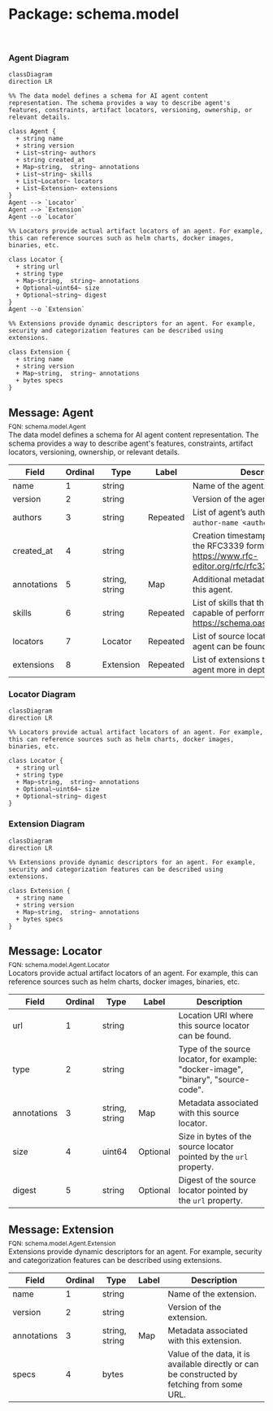 # Package: schema.model

<div class="comment"><span></span><br/></div>


### Agent Diagram

```mermaid
classDiagram
direction LR

%% The data model defines a schema for AI agent content representation. The schema provides a way to describe agent's features, constraints, artifact locators, versioning, ownership, or relevant details.

class Agent {
  + string name
  + string version
  + List~string~ authors
  + string created_at
  + Map~string,  string~ annotations
  + List~string~ skills
  + List~Locator~ locators
  + List~Extension~ extensions
}
Agent --> `Locator`
Agent --> `Extension`
Agent --o `Locator`

%% Locators provide actual artifact locators of an agent. For example, this can reference sources such as helm charts, docker images, binaries, etc.

class Locator {
  + string url
  + string type
  + Map~string,  string~ annotations
  + Optional~uint64~ size
  + Optional~string~ digest
}
Agent --o `Extension`

%% Extensions provide dynamic descriptors for an agent. For example, security and categorization features can be described using extensions.

class Extension {
  + string name
  + string version
  + Map~string,  string~ annotations
  + bytes specs
}

```

## Message: Agent
<div style="font-size: 12px; margin-top: -10px;" class="fqn">FQN: schema.model.Agent</div>

<div class="comment"><span>The data model defines a schema for AI agent content representation. The schema provides a way to describe agent's features, constraints, artifact locators, versioning, ownership, or relevant details.</span><br/></div>

| Field       | Ordinal | Type           | Label    | Description                                                                                                |
|-------------|---------|----------------|----------|------------------------------------------------------------------------------------------------------------|
| name        | 1       | string         |          | Name of the agent.                                                                                         |
| version     | 2       | string         |          | Version of the agent.                                                                                      |
| authors     | 3       | string         | Repeated | List of agent’s authors in the form of `author-name <author-email>`.                                     |
| created_at  | 4       | string         |          | Creation timestamp of the agent in the RFC3339 format. Specs: https://www.rfc-editor.org/rfc/rfc3339.html  |
| annotations | 5       | string, string | Map      | Additional metadata associated with this agent.                                                            |
| skills      | 6       | string         | Repeated | List of skills that this agent is capable of performing. Specs: https://schema.oasf.agntcy.org/skills      |
| locators    | 7       | Locator        | Repeated | List of source locators where this agent can be found or used from.                                        |
| extensions  | 8       | Extension      | Repeated | List of extensions that describe this agent more in depth.                                                 |



### Locator Diagram

```mermaid
classDiagram
direction LR

%% Locators provide actual artifact locators of an agent. For example, this can reference sources such as helm charts, docker images, binaries, etc.

class Locator {
  + string url
  + string type
  + Map~string,  string~ annotations
  + Optional~uint64~ size
  + Optional~string~ digest
}

```
### Extension Diagram

```mermaid
classDiagram
direction LR

%% Extensions provide dynamic descriptors for an agent. For example, security and categorization features can be described using extensions.

class Extension {
  + string name
  + string version
  + Map~string,  string~ annotations
  + bytes specs
}

```

## Message: Locator
<div style="font-size: 12px; margin-top: -10px;" class="fqn">FQN: schema.model.Agent.Locator</div>

<div class="comment"><span>Locators provide actual artifact locators of an agent. For example, this can reference sources such as helm charts, docker images, binaries, etc.</span><br/></div>

| Field       | Ordinal | Type           | Label    | Description                                                                        |
|-------------|---------|----------------|----------|------------------------------------------------------------------------------------|
| url         | 1       | string         |          | Location URI where this source locator can be found.                               |
| type        | 2       | string         |          | Type of the source locator, for example: "docker-image", "binary", "source-code".  |
| annotations | 3       | string, string | Map      | Metadata associated with this source locator.                                      |
| size        | 4       | uint64         | Optional | Size in bytes of the source locator pointed by the `url` property.                 |
| digest      | 5       | string         | Optional | Digest of the source locator pointed by the `url` property.                        |




## Message: Extension
<div style="font-size: 12px; margin-top: -10px;" class="fqn">FQN: schema.model.Agent.Extension</div>

<div class="comment"><span>Extensions provide dynamic descriptors for an agent. For example, security and categorization features can be described using extensions.</span><br/></div>

| Field       | Ordinal | Type           | Label | Description                                                                                   |
|-------------|---------|----------------|-------|-----------------------------------------------------------------------------------------------|
| name        | 1       | string         |       | Name of the extension.                                                                        |
| version     | 2       | string         |       | Version of the extension.                                                                     |
| annotations | 3       | string, string | Map   | Metadata associated with this extension.                                                      |
| specs       | 4       | bytes          |       | Value of the data, it is available directly or can be constructed by fetching from some URL.  |






<!-- Created by: Proto Diagram Tool -->
<!-- https://github.com/GoogleCloudPlatform/proto-gen-md-diagrams -->
